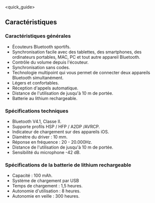 <quick_guide>
## Caractéristiques
### Caractéristiques générales

*	Écouteurs Bluetooth sportifs.
*	Synchronisation facile avec des tablettes, des smartphones, des ordinateurs portables, MAC, PC et tout autre appareil Bluetooth.
*	Contrôle du volume depuis l'écouteur.
*	Synchronisation sans codes.
*	Technologie multipoint qui vous permet de connecter deux appareils Bluetooth simultanément.
*	Légers et confortables.
*	Réception d'appels automatique.
*	Distance de l'utilisation de jusqu'à 10 m de portée.
*	Batterie au lithium rechargeable.


### Spécifications techniques

*	Bluetooth V4.1, Classe II.
*	Supporte profils HSP / HFP / A2DP /AVRCP.
*	Indicateur de chargement sur des appareils iOS.
*	Diamètre du driver : 10 mm.
*	Réponse en fréquence : 20 - 20.000Hz.
*	Distance de l'utilisation de jusqu'à 10 m de portée.
*	Sensibilité du microphone -42 dB.

### Spécifications de la batterie de lithium rechargeable<br/>

*	Capacité : 100 mAh.
*	Système de chargement par USB
*	Temps de chargement : 1,5 heures.
*	Autonomie d'utilisation : 8 heures.
*	Autonomie en veille : 300 heures.

